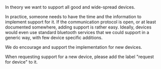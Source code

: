 In theory we want to support all good and wide-spread devices.

In practice, someone needs to have the time and the information to implement support for it. If the communication protocol is open, or at least documented somewhere, adding support is rather easy. Ideally, devices would even use standard bluetooth services that we could support in a generic way, with few device specific additions.

We do encourage and support the implementation for new devices. 

When requesting support for a new device, please add the label "request for device" to it.

